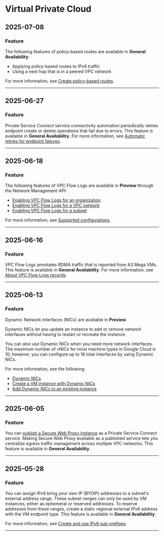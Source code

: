 # Virtual Private Cloud

## 2025-07-08

### Feature

The following features of policy-based routes are available in **General Availability**:

* Applying policy-based routes to IPv6 traffic
* Using a next hop that is in a peered VPC network

For more information, see [Create policy-based routes](https://cloud.google.com/vpc/docs/use-policy-based-routes#create).

---
## 2025-06-27

### Feature

Private Service Connect service connectivity automation periodically retries endpoint create or delete operations that fail due to errors. This feature is available in **General Availability**. For more information, see [Automatic retries for endpoint failures](https://cloud.google.com/vpc/docs/about-service-connectivity-automation#endpoint-automation).

---
## 2025-06-18

### Feature

The following features of VPC Flow Logs are available in **Preview** through the Network Management API:

* [Enabling VPC Flow Logs for an organization](https://cloud.google.com/vpc/docs/using-flow-logs#enable-organization)
* [Enabling VPC Flow Logs for a VPC network](https://cloud.google.com/vpc/docs/using-flow-logs#enable-network)
* [Enabling VPC Flow Logs for a subnet](https://cloud.google.com/vpc/docs/using-flow-logs#network-management)

For more information, see [Supported configurations](https://cloud.google.com/vpc/docs/flow-logs#configurations).

---
## 2025-06-16

### Feature

VPC Flow Logs annotates RDMA traffic that is reported from A3 Mega VMs. This feature is available in **General Availability**. For more information, see [About VPC Flow Logs records](https://cloud.google.com/vpc/docs/about-flow-logs-records).

---
## 2025-06-13

### Feature

Dynamic Network Interfaces (NICs) are available in **Preview**.

Dynamic NICs let you update an instance to add or remove network interfaces without having to restart or recreate the instance.

You can also use Dynamic NICs when you need more network interfaces. The maximum number of vNICs for most machine types in Google Cloud is 10; however, you can configure up to 16 total interfaces by using Dynamic NICs.

For more information, see the following:

* [Dynamic NICs](https://cloud.google.com/vpc/docs/multiple-interfaces-concepts#dynamic-nics)
* [Create a VM instance with Dynamic NICs](https://cloud.google.com/vpc/docs/create-use-multiple-interfaces)
* [Add Dynamic NICs to an existing instance](https://cloud.google.com/vpc/docs/add-dynamic-nics)

---
## 2025-06-05

### Feature

You can [publish a Secure Web Proxy instance](https://cloud.google.com/secure-web-proxy/docs/deploy-service-attachment) as a Private Service Connect service. Making Secure Web Proxy available as a published service lets you centralize egress traffic management across multiple VPC networks. This feature is available in **General Availability**.

---
## 2025-05-28

### Feature

You can assign IPv6 bring your own IP (BYOIP) addresses to a subnet's external address range. These subnet ranges can only be used by VM instances, either as ephemeral or reserved addresses. To reserve addresses from these ranges, create a static regional external IPv6 address with the VM endpoint type. This feature is available in **General Availability**.

For more information, see [Create and use IPv6 sub-prefixes](https://cloud.google.com/vpc/docs/create-ipv6-sub-prefixes).

---
